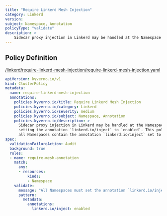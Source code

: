 ```yaml
---
title: "Require Linkerd Mesh Injection"
category: Linkerd
version: 
subject: Namespace, Annotation
policyType: "validate"
description: >
    Sidecar proxy injection in Linkerd may be handled at the Namespace level by setting the annotation `linkerd.io/inject` to `enabled`. This policy enforces that all Namespaces contain the annotation `linkerd.io/inject` set to `enabled`.
---
```


## Policy Definition
<a href="https://github.com/kyverno/policies/raw/main//linkerd/require-linkerd-mesh-injection/require-linkerd-mesh-injection.yaml" target="-blank">/linkerd/require-linkerd-mesh-injection/require-linkerd-mesh-injection.yaml</a>

```yaml
apiVersion: kyverno.io/v1
kind: ClusterPolicy
metadata:
  name: require-linkerd-mesh-injection
  annotations:
    policies.kyverno.io/title: Require Linkerd Mesh Injection
    policies.kyverno.io/category: Linkerd
    policies.kyverno.io/severity: medium
    policies.kyverno.io/subject: Namespace, Annotation
    policies.kyverno.io/description: >-
      Sidecar proxy injection in Linkerd may be handled at the Namespace level by
      setting the annotation `linkerd.io/inject` to `enabled`. This policy enforces that
      all Namespaces contain the annotation `linkerd.io/inject` set to `enabled`.
spec:
  validationFailureAction: Audit
  background: true
  rules:
  - name: require-mesh-annotation
    match:
      any:
      - resources:
          kinds:
          - Namespace
    validate:
      message: "All Namespaces must set the annotation `linkerd.io/inject` to `enabled`."
      pattern:
        metadata:
          annotations:
            linkerd.io/inject: enabled
```

